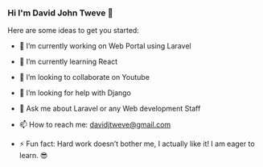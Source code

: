 <!--
### Hi there 👋
**Davryant/Davryant** is a ✨ _special_ ✨ repository because its `README.md` (this file) appears on your GitHub profile.

Here are some ideas to get you started:

- 🔭 I’m currently working on ...
- 🌱 I’m currently learning ...
- 👯 I’m looking to collaborate on ...
- 🤔 I’m looking for help with ...
- 💬 Ask me about ...
- 📫 How to reach me: ...
- 😄 Pronouns: ...
- ⚡ Fun fact: ...
-->

### Hi I'm David John Tweve 👋

Here are some ideas to get you started:

- 🔭 I’m currently working on Web Portal using Laravel
- 🌱 I’m currently learning React
- 👯 I’m looking to collaborate on Youtube
- 🤔 I’m looking for help with Django
- 💬 Ask me about Laravel or any Web development Staff

- 📫 How to reach me: davidjtweve@gmail.com 
- ⚡ Fun fact: Hard work doesn’t bother me, I actually like it! I am eager to learn. 😎


